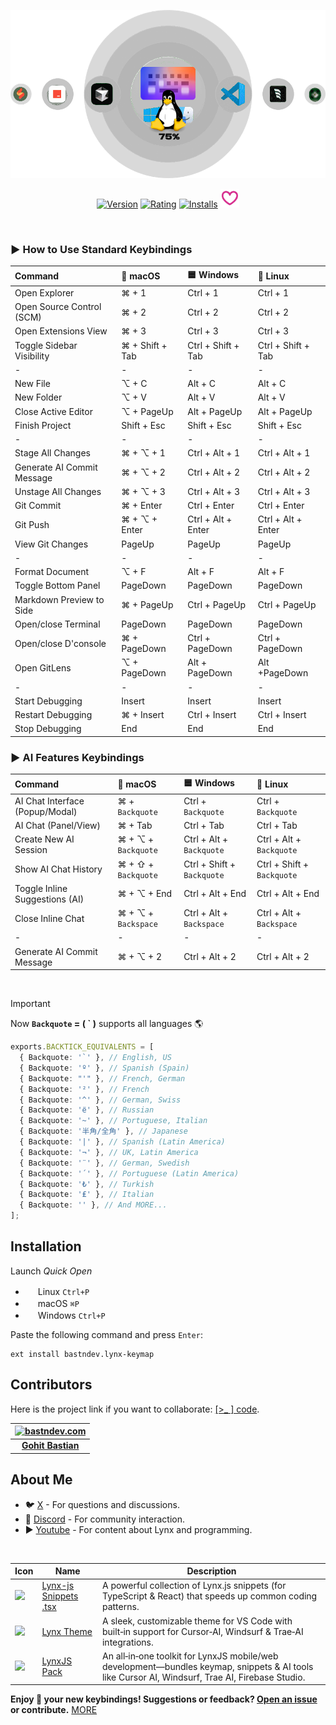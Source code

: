 ![Use Extension](https://raw.githubusercontent.com/bastndev/Lynx-Keymap-75/refs/heads/main/assets/images/technologies.png)

<p align="center">
    <a href="https://marketplace.visualstudio.com/items?itemName=bastndev.lynx-keymap-75"><img src="https://vsmarketplacebadges.dev/version-short/bastndev.lynx-keymap-75.jpg?style=for-the-badge&colorA=CCCCCC&colorB=EEEEEE&color=000000&label=VERSION" alt="Version"></a>
    <a href="https://marketplace.visualstudio.com/items?itemName=bastndev.lynx-keymap-75"><img src="https://vsmarketplacebadges.dev/rating-short/bastndev.lynx-keymap-75.jpg?style=for-the-badge&colorA=CCCCCC&colorB=EEEEEE&color=000000&label=Rating" alt="Rating"></a>
    <a href="https://marketplace.visualstudio.com/items?itemName=bastndev.lynx-keymap-75"><img src="https://vsmarketplacebadges.dev/installs-short/bastndev.lynx-keymap-75.jpg?style=for-the-badge&colorA=CCCCCC&colorB=EEEEEE&color=000000&label=Installs" alt="Installs"></a>
    <a href="https://github.com/sponsors/bastndev"><img src="https://raw.githubusercontent.com/bastndev/Lynx-Keymap-75/main/assets/images/sponsor.png" width="30px" alt="Sponsor Github"></a>
</p>

</br>

### ► How to Use Standard Keybindings

| Command                    | 🍎 macOS        | 🟦 Windows         | 🐧 Linux           |
| :------------------------- | :-------------- | :----------------- | :----------------- |
| Open Explorer              | ⌘ + 1           | Ctrl + 1           | Ctrl + 1           |
| Open Source Control (SCM)  | ⌘ + 2           | Ctrl + 2           | Ctrl + 2           |
| Open Extensions View       | ⌘ + 3           | Ctrl + 3           | Ctrl + 3           |
| Toggle Sidebar Visibility  | ⌘ + Shift + Tab | Ctrl + Shift + Tab | Ctrl + Shift + Tab |
| -                          | -               | -                  | -                  |
| New File                   | ⌥ + C           | Alt + C            | Alt + C            |
| New Folder                 | ⌥ + V           | Alt + V            | Alt + V            |
| Close Active Editor        | ⌥ + PageUp      | Alt + PageUp       | Alt + PageUp       |
| Finish Project             | Shift + Esc     | Shift + Esc        | Shift + Esc        |
| -                          | -               | -                  | -                  |
| Stage All Changes          | ⌘ + ⌥ + 1       | Ctrl + Alt + 1     | Ctrl + Alt + 1     |
| Generate AI Commit Message | ⌘ + ⌥ + 2       | Ctrl + Alt + 2     | Ctrl + Alt + 2     |
| Unstage All Changes        | ⌘ + ⌥ + 3       | Ctrl + Alt + 3     | Ctrl + Alt + 3     |
| Git Commit                 | ⌘ + Enter       | Ctrl + Enter       | Ctrl + Enter       |
| Git Push                   | ⌘ + ⌥ + Enter   | Ctrl + Alt + Enter | Ctrl + Alt + Enter |
| View Git Changes           | PageUp          | PageUp             | PageUp             |
| -                          | -               | -                  | -                  |
| Format Document            | ⌥ + F           | Alt + F            | Alt + F            |
| Toggle Bottom Panel        | PageDown        | PageDown           | PageDown           |
| Markdown Preview to Side   | ⌘ + PageUp      | Ctrl + PageUp      | Ctrl + PageUp      |
| Open/close Terminal        | PageDown        | PageDown           | PageDown           |
| Open/close D'console       | ⌘ + PageDown    | Ctrl + PageDown    | Ctrl + PageDown    |
| Open GitLens               | ⌥ + PageDown    | Alt + PageDown     | Alt +PageDown      |
| -                          | -               | -                  | -                  |
| Start Debugging            | Insert          | Insert             | Insert             |
| Restart Debugging          | ⌘ + Insert      | Ctrl + Insert      | Ctrl + Insert      |
| Stop Debugging             | End             | End                | End                |

### ► AI Features Keybindings

| Command                         | 🍎 macOS            | 🟦 Windows                 | 🐧 Linux                   |
| :------------------------------ | :------------------ | :------------------------- | :------------------------- |
| AI Chat Interface (Popup/Modal) | ⌘ + `Backquote`     | Ctrl + `Backquote`         | Ctrl + `Backquote`         |
| AI Chat (Panel/View)            | ⌘ + Tab             | Ctrl + Tab                 | Ctrl + Tab                 |
| Create New AI Session           | ⌘ + ⌥ + `Backquote` | Ctrl + Alt + `Backquote`   | Ctrl + Alt + `Backquote`   |
| Show AI Chat History            | ⌘ + ⇧ + `Backquote` | Ctrl + Shift + `Backquote` | Ctrl + Shift + `Backquote` |
| Toggle Inline Suggestions (AI)  | ⌘ + ⌥ + End         | Ctrl + Alt + End           | Ctrl + Alt + End           |
| Close Inline Chat               | ⌘ + ⌥ + `Backspace` | Ctrl + Alt + `Backspace`   | Ctrl + Alt + `Backspace`   |
| -                               | -                   | -                          | -                          |
| Generate AI Commit Message      | ⌘ + ⌥ + 2           | Ctrl + Alt + 2             | Ctrl + Alt + 2             |

</br>

> [!IMPORTANT]
>
> Now **`Backquote` = ( ` )** supports all languages 🌎
>
> ```ts
> exports.BACKTICK_EQUIVALENTS = [
>   { Backquote: '`' }, // English, US
>   { Backquote: 'º' }, // Spanish (Spain)
>   { Backquote: "'" }, // French, German
>   { Backquote: '²' }, // French
>   { Backquote: '^' }, // German, Swiss
>   { Backquote: 'ё' }, // Russian
>   { Backquote: '~' }, // Portuguese, Italian
>   { Backquote: '半角/全角' }, // Japanese
>   { Backquote: '|' }, // Spanish (Latin America)
>   { Backquote: '¬' }, // UK, Latin America
>   { Backquote: '¨' }, // German, Swedish
>   { Backquote: '´' }, // Portuguese (Latin America)
>   { Backquote: '₺' }, // Turkish
>   { Backquote: '₤' }, // Italian
>   { Backquote: '' }, // And MORE...
> ];
> ```

## Installation

Launch _Quick Open_

- <img src="https://www.kernel.org/theme/images/logos/favicon.png" width=16 height=16/> Linux `Ctrl+P`
- <img src="https://developer.apple.com/favicon.ico" width=16 height=16/> macOS `⌘P`
- <img src="https://www.microsoft.com/favicon.ico" width=16 height=16/> Windows `Ctrl+P`

Paste the following command and press `Enter`:

```
ext install bastndev.lynx-keymap
```

## Contributors

Here is the project link if you want to collaborate: [[>\_ ] code](https://github.com/bastndev/Lynx-keymap).

| [![bastndev.com](https://github.com/bastndev.png?size=100)](https://bastndev.com) |
| :-------------------------------------------------------------------------------: |
|                 **[Gohit Bastian](https://github.com/bastndev)**                  |

## About Me

- 🐦 [X](https://twitter.com/bastndev) - For questions and discussions.
- 💬 [Discord](https://discord.com/invite/bgzvzP6aZH) - For community interaction.
- ▶️ [Youtube](https://www.youtube.com/@bastndev) - For content about Lynx and programming.

</br>

| Icon                                                                                                                                                | Name                                                                                                   | Description                                                                                                                                     |
| --------------------------------------------------------------------------------------------------------------------------------------------------- | ------------------------------------------------------------------------------------------------------ | ----------------------------------------------------------------------------------------------------------------------------------------------- |
| ![](https://bastndev.gallerycdn.vsassets.io/extensions/bastndev/lynx-js-snippets/0.2.0/1745166683713/Microsoft.VisualStudio.Services.Icons.Default) | [Lynx-js Snippets .tsx](https://marketplace.visualstudio.com/items?itemName=bastndev.lynx-js-snippets) | A powerful collection of Lynx.js snippets (for TypeScript & React) that speeds up common coding patterns.                                       |
| ![](https://bastndev.gallerycdn.vsassets.io/extensions/bastndev/lynx-theme/0.1.2/1744898058774/Microsoft.VisualStudio.Services.Icons.Default)       | [Lynx Theme](https://marketplace.visualstudio.com/items?itemName=bastndev.lynx-theme)                  | A sleek, customizable theme for VS Code with built‑in support for Cursor‑AI, Windsurf & Trae‑AI integrations.                                   |
| ![](https://bastndev.gallerycdn.vsassets.io/extensions/bastndev/lynxjs-pack/0.1.8/1745206864969/Microsoft.VisualStudio.Services.Icons.Default)      | [LynxJS Pack](https://marketplace.visualstudio.com/items?itemName=bastndev.lynxjs-pack)                | An all‑in‑one toolkit for LynxJS mobile/web development—bundles keymap, snippets & AI tools like Cursor AI, Windsurf, Trae AI, Firebase Studio. |

**Enjoy 🎉 your new keybindings! Suggestions or feedback? [Open an issue](https://github.com/bastndev/Lynx-Keymap-75/issues) or contribute.**
[MORE](https://marketplace.visualstudio.com/publishers/bastndev)
